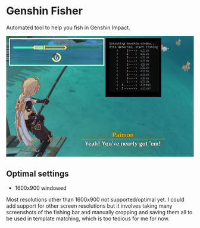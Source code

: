 # Genshin Fisher

Automated tool to help you fish in Genshin Impact.

![](/screenshot.png "damned paimon")

## Optimal settings
- 1600x900 windowed

Most resolutions other than 1600x900 not supported/optimal yet. I could add support for other screen resolutions but it involves taking many screenshots of the fishing bar and manually cropping and saving them all to be used in template matching, which is too tedious for me for now. 
